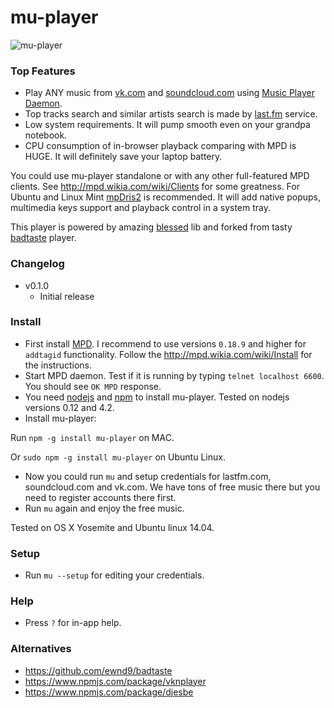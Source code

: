 # mu-player

![mu-player](https://github.com/mink0/mu-player/blob/master/screenshot.png)

### Top Features
  
  - Play ANY music from [vk.com](http://vk.com/) and [soundcloud.com](http://soundcloud.com/) using [Music Player Daemon](http://www.musicpd.org/).
  - Top tracks search and similar artists search is made by [last.fm](http://lastfm.com/) service.
  - Low system requirements. It will pump smooth even on your grandpa notebook.
  - CPU consumption of in-browser playback comparing with MPD is HUGE. It will definitely save your laptop battery.
   
You could use mu-player standalone or with any other full-featured MPD clients. See http://mpd.wikia.com/wiki/Clients for some greatness. For Ubuntu and Linux Mint [mpDris2](https://github.com/eonpatapon/mpDris2) is recommended. It will add native popups, multimedia keys support and playback control in a system tray.

This player is powered by amazing [blessed](https://github.com/chjj/blessed) lib and forked from tasty [badtaste](https://github.com/ewnd9/badtaste) player. 

### Changelog
  * v0.1.0
    - Initial release

### Install
  * First install [MPD](http://www.musicpd.org/). I recommend to use versions `0.18.9` and higher for `addtagid` functionality. Follow the http://mpd.wikia.com/wiki/Install for the instructions.
  * Start MPD daemon. Test if it is running by typing `telnet localhost 6600`. You should see `OK MPD` response.
  * You need [nodejs](https://nodejs.org/) and [npm](https://www.npmjs.com/) to install mu-player. Tested on nodejs versions 0.12 and 4.2.
  * Install mu-player:
  
Run `npm -g install mu-player` on MAC.

Or `sudo npm -g install mu-player` on Ubuntu Linux.
  
  * Now you could run `mu` and setup credentials for lastfm.com, soundcloud.com and vk.com. We have tons of free music there but you need to register accounts there first.
  * Run `mu` again and enjoy the free music.

Tested on OS X Yosemite and Ubuntu linux 14.04.

### Setup
  * Run `mu --setup` for editing your credentials.

### Help
  * Press `?` for in-app help.

### Alternatives
- https://github.com/ewnd9/badtaste
- https://www.npmjs.com/package/vknplayer
- https://www.npmjs.com/package/djesbe
